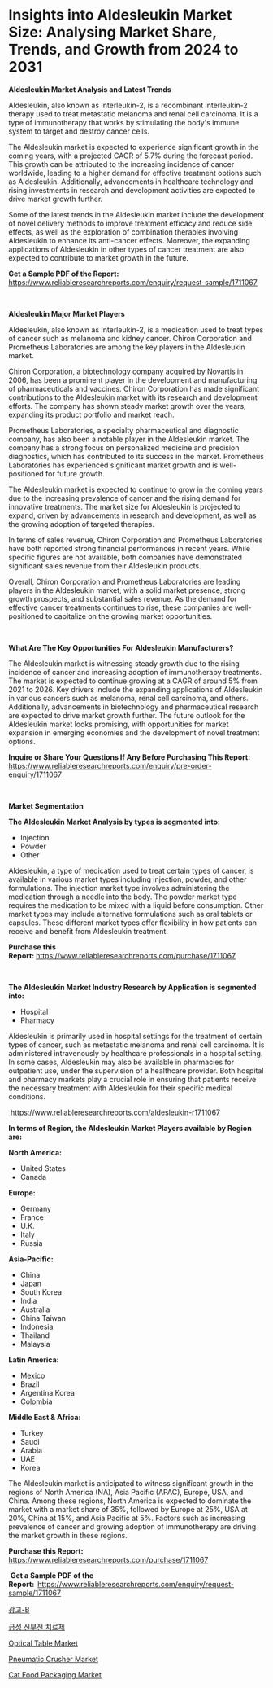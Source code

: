 <p><h1>Insights into Aldesleukin Market Size: Analysing Market Share, Trends, and Growth from 2024 to 2031</h1></p><p><strong>Aldesleukin Market Analysis and Latest Trends</strong></p>
<p><p>Aldesleukin, also known as Interleukin-2, is a recombinant interleukin-2 therapy used to treat metastatic melanoma and renal cell carcinoma. It is a type of immunotherapy that works by stimulating the body's immune system to target and destroy cancer cells.</p><p>The Aldesleukin market is expected to experience significant growth in the coming years, with a projected CAGR of 5.7% during the forecast period. This growth can be attributed to the increasing incidence of cancer worldwide, leading to a higher demand for effective treatment options such as Aldesleukin. Additionally, advancements in healthcare technology and rising investments in research and development activities are expected to drive market growth further.</p><p>Some of the latest trends in the Aldesleukin market include the development of novel delivery methods to improve treatment efficacy and reduce side effects, as well as the exploration of combination therapies involving Aldesleukin to enhance its anti-cancer effects. Moreover, the expanding applications of Aldesleukin in other types of cancer treatment are also expected to contribute to market growth in the future.</p></p>
<p><strong>Get a Sample PDF of the Report:&nbsp;</strong> <a href="https://www.reliableresearchreports.com/enquiry/request-sample/1711067">https://www.reliableresearchreports.com/enquiry/request-sample/1711067</a></p>
<p>&nbsp;</p>
<p><strong>Aldesleukin Major Market Players</strong></p>
<p><p>Aldesleukin, also known as Interleukin-2, is a medication used to treat types of cancer such as melanoma and kidney cancer. Chiron Corporation and Prometheus Laboratories are among the key players in the Aldesleukin market.</p><p>Chiron Corporation, a biotechnology company acquired by Novartis in 2006, has been a prominent player in the development and manufacturing of pharmaceuticals and vaccines. Chiron Corporation has made significant contributions to the Aldesleukin market with its research and development efforts. The company has shown steady market growth over the years, expanding its product portfolio and market reach.</p><p>Prometheus Laboratories, a specialty pharmaceutical and diagnostic company, has also been a notable player in the Aldesleukin market. The company has a strong focus on personalized medicine and precision diagnostics, which has contributed to its success in the market. Prometheus Laboratories has experienced significant market growth and is well-positioned for future growth.</p><p>The Aldesleukin market is expected to continue to grow in the coming years due to the increasing prevalence of cancer and the rising demand for innovative treatments. The market size for Aldesleukin is projected to expand, driven by advancements in research and development, as well as the growing adoption of targeted therapies.</p><p>In terms of sales revenue, Chiron Corporation and Prometheus Laboratories have both reported strong financial performances in recent years. While specific figures are not available, both companies have demonstrated significant sales revenue from their Aldesleukin products.</p><p>Overall, Chiron Corporation and Prometheus Laboratories are leading players in the Aldesleukin market, with a solid market presence, strong growth prospects, and substantial sales revenue. As the demand for effective cancer treatments continues to rise, these companies are well-positioned to capitalize on the growing market opportunities.</p></p>
<p>&nbsp;</p>
<p><strong>What Are The Key Opportunities For Aldesleukin Manufacturers?</strong></p>
<p><p>The Aldesleukin market is witnessing steady growth due to the rising incidence of cancer and increasing adoption of immunotherapy treatments. The market is expected to continue growing at a CAGR of around 5% from 2021 to 2026. Key drivers include the expanding applications of Aldesleukin in various cancers such as melanoma, renal cell carcinoma, and others. Additionally, advancements in biotechnology and pharmaceutical research are expected to drive market growth further. The future outlook for the Aldesleukin market looks promising, with opportunities for market expansion in emerging economies and the development of novel treatment options.</p></p>
<p><strong>Inquire or Share Your Questions If Any Before Purchasing This Report:</strong> <a href="https://www.reliableresearchreports.com/enquiry/pre-order-enquiry/1711067">https://www.reliableresearchreports.com/enquiry/pre-order-enquiry/1711067</a></p>
<p>&nbsp;</p>
<p><strong>Market Segmentation</strong></p>
<p><strong>The Aldesleukin Market Analysis by types is segmented into:</strong></p>
<p><ul><li>Injection</li><li>Powder</li><li>Other</li></ul></p>
<p><p>Aldesleukin, a type of medication used to treat certain types of cancer, is available in various market types including injection, powder, and other formulations. The injection market type involves administering the medication through a needle into the body. The powder market type requires the medication to be mixed with a liquid before consumption. Other market types may include alternative formulations such as oral tablets or capsules. These different market types offer flexibility in how patients can receive and benefit from Aldesleukin treatment.</p></p>
<p><strong>Purchase this Report:&nbsp;</strong><a href="https://www.reliableresearchreports.com/purchase/1711067">https://www.reliableresearchreports.com/purchase/1711067</a></p>
<p>&nbsp;</p>
<p><strong>The Aldesleukin Market Industry Research by Application is segmented into:</strong></p>
<p><ul><li>Hospital</li><li>Pharmacy</li></ul></p>
<p><p>Aldesleukin is primarily used in hospital settings for the treatment of certain types of cancer, such as metastatic melanoma and renal cell carcinoma. It is administered intravenously by healthcare professionals in a hospital setting. In some cases, Aldesleukin may also be available in pharmacies for outpatient use, under the supervision of a healthcare provider. Both hospital and pharmacy markets play a crucial role in ensuring that patients receive the necessary treatment with Aldesleukin for their specific medical conditions.</p></p>
<p><a href="https://www.reliableresearchreports.com/aldesleukin-r1711067">&nbsp;https://www.reliableresearchreports.com/aldesleukin-r1711067</a></p>
<p><strong>In terms of Region, the Aldesleukin Market Players available by Region are:</strong></p>
<p>
    <p> <strong> North America: </strong>
        <ul>
            <li>United States</li>
            <li>Canada</li>
        </ul>
        </p> 
    <p> <strong> Europe: </strong>
        <ul>
            <li>Germany</li>
            <li>France</li>
            <li>U.K.</li>
            <li>Italy</li>
            <li>Russia</li>
        </ul>
        </p> 
    <p> <strong> Asia-Pacific: </strong>
        <ul>
            <li>China</li>
            <li>Japan</li>
            <li>South Korea</li>
            <li>India</li>
            <li>Australia</li>
            <li>China Taiwan</li>
            <li>Indonesia</li>
            <li>Thailand</li>
            <li>Malaysia</li>
        </ul>
        </p> 
    <p> <strong> Latin America: </strong>
        <ul>
            <li>Mexico</li>
            <li>Brazil</li>
            <li>Argentina Korea</li>
            <li>Colombia</li>
        </ul>
        </p> 
    <p> <strong> Middle East & Africa: </strong>
        <ul>
            <li>Turkey</li>
            <li>Saudi</li>
            <li>Arabia</li>
            <li>UAE</li>
            <li>Korea</li>
        </ul>
    </p>
    </p>
<p><p>The Aldesleukin market is anticipated to witness significant growth in the regions of North America (NA), Asia Pacific (APAC), Europe, USA, and China. Among these regions, North America is expected to dominate the market with a market share of 35%, followed by Europe at 25%, USA at 20%, China at 15%, and Asia Pacific at 5%. Factors such as increasing prevalence of cancer and growing adoption of immunotherapy are driving the market growth in these regions.</p></p>
<p><strong>Purchase this Report: </strong><a href="https://www.reliableresearchreports.com/purchase/1711067">https://www.reliableresearchreports.com/purchase/1711067</a></p>
<p>&nbsp;<strong>Get a Sample PDF of the Report:&nbsp;&nbsp;</strong><a href="https://www.reliableresearchreports.com/enquiry/request-sample/1711067">https://www.reliableresearchreports.com/enquiry/request-sample/1711067</a></p>
<p><strong></strong></p>
<p><p><a href="https://github.com/nigaleamar09/Market-Research-Report-List-2/blob/main/849826183853.md">광고-B</a></p><p><a href="https://github.com/ahmadrevanz10/Market-Research-Report-List-2/blob/main/529949183852.md">급성 신부전 치료제</a></p><p><a href="https://medium.com/@kimvicki3211/emerging-trends-in-optical-table-market-global-outlook-and-future-prospects-from-2024-2031-4053d030fb48">Optical Table Market</a></p><p><a href="https://medium.com/@brendafgmorris532/navigating-the-global-pneumatic-crusher-market-landscape-trends-forecasts-and-impact-analysis-64e05574f2e7">Pneumatic Crusher Market</a></p><p><a href="https://github.com/mancsybtousav/Market-Research-Report-List-3/blob/main/cat-food-packaging-market.md">Cat Food Packaging Market</a></p></p>